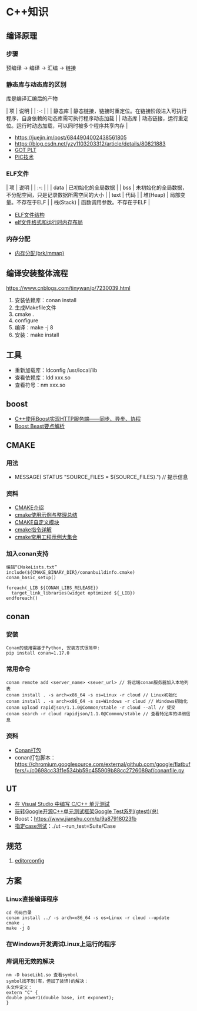 # C++知识
## 编译原理
### 步骤
预编译 -> 编译 -> 汇编 -> 链接
### 静态库与动态库的区别
库是编译汇编后的产物

| 项 | 说明 |
| :-: | |
| 静态库 | 静态链接，链接时重定位。在链接阶段进入可执行程序，自身依赖的动态库需可执行程序动态加载 |
| 动态库 | 动态链接，运行重定位。运行时动态加载，可以同时被多个程序共享内存 |

* https://juejin.im/post/6844904002438561805
* https://blog.csdn.net/yzy1103203312/article/details/80821883
* [GOT PLT](https://blog.csdn.net/u011987514/article/details/67716639)
* [PIC技术](https://blog.csdn.net/loushuai/article/details/50493603)

### ELF文件
| 项 | 说明 |
| :-: | |
| data | 已初始化的全局数据 |
| bss | 未初始化的全局数据，不分配空间，只是记录数据所需空间的大小 |
| text | 代码 |
| 堆(Heap) | 局部变量。不存在于ELF |
| 栈(Stack) | 函数调用参数。不存在于ELF |

* [ELF文件结构](http://chuquan.me/2018/05/21/elf-introduce/)
* [elf文件格式和运行时内存布局](http://blog.sina.com.cn/s/blog_4ed962ae01013vhr.html)

### 内存分配
* [内存分配(brk/mmap)](https://blog.csdn.net/yusiguyuan/article/details/39496057)

## 编译安装整体流程
https://www.cnblogs.com/tinywan/p/7230039.html
1. 安装依赖库：conan install
1. 生成Makefile文件
  1. cmake .
  1. configure  
1. 编译：make -j 8
1. 安装：make install

## 工具
* 重新加载库：ldconfig /usr/local/lib
* 查看依赖库：ldd xxx.so
* 查看符号：nm xxx.so

## boost
* [C++使用Boost实现HTTP服务端——同步、异步、协程](https://blog.csdn.net/luchengtao11/article/details/100928141)
* [Boost Beast要点解析](https://blog.csdn.net/guxch/article/details/106780832)

## CMAKE
### 用法
* MESSAGE( STATUS "SOURCE_FILES = ${SOURCE_FILES}.") // 提示信息

### 资料
* [CMAKE介绍](https://www.hahack.com/codes/cmake/)
* [cmake使用示例与整理总结](https://blog.csdn.net/wzzfeitian/article/details/40963457)
* [CMAKE自定义模块](https://www.kancloud.cn/itfanr/cmake-practice/82991)
* [cmake指令详解](https://blog.csdn.net/bytxl/article/details/50635016)
* [cmake常用工程示例大集合](https://blog.csdn.net/FreeApe/article/details/52567087)

### 加入conan支持
```
编辑“CMakeLists.txt”
include(${CMAKE_BINARY_DIR}/conanbuildinfo.cmake)
conan_basic_setup()

foreach(_LIB ${CONAN_LIBS_RELEASE})
  target_link_libraries(widget optimized ${_LIB})
endforeach()
```

## conan
### 安装
```
Conan的使用需基于Python, 安装方式很简单:
pip install conan=1.17.0
```

### 常用命令
```
conan remote add <server_name> <sever_url> // 将远端conan服务器加入本地列表
conan install . -s arch=x86_64 -s os=Linux -r cloud // Linux初始化
conan install . -s arch=x86_64 -s os=Windows -r cloud // Windows初始化
conan upload rapidjson/1.1.0@Common/stable -r cloud --all // 提交
conan search -r cloud rapidjson/1.1.0@Common/stable // 查看特定库的详细信息
```

### 资料
* [Conan打包](https://www.cnblogs.com/xl2432/p/11901089.html)
* conan打包脚本：https://chromium.googlesource.com/external/github.com/google/flatbuffers/+/c0698cc33f1e534bb59c455909b88cc2726089af/conanfile.py

## UT
* [在 Visual Studio 中编写 C/C++ 单元测试](https://docs.microsoft.com/zh-cn/visualstudio/test/writing-unit-tests-for-c-cpp?view=vs-2019)
* [玩转Google开源C++单元测试框架Google Test系列(gtest)(总)](https://www.cnblogs.com/coderzh/archive/2009/04/06/1426755.html)
* Boost：https://www.jianshu.com/p/9a87918023fb
* [指定case测试](https://www.boost.org/doc/libs/1_47_0/libs/test/doc/html/utf/user-guide/runtime-config/run-by-name.html)：./ut --run_test=Suite/Case

## 规范
1. [editorconfig](https://juejin.im/post/5b9cba4c6fb9a05cf67a79a4)

## 方案
### Linux直接编译程序
```
cd 代码目录
conan install ../ -s arch=x86_64 -s os=Linux -r cloud --update
cmake .
make -j 8
```

### 在Windows开发调试Linux上运行的程序

### 库调用无效的解决
```
nm -D baseLib1.so 查看symbol
symbol找不到(有，但加了装饰)的解决：
头文件定义：
extern "C" {
double power1(double base, int exponent);
}
```

